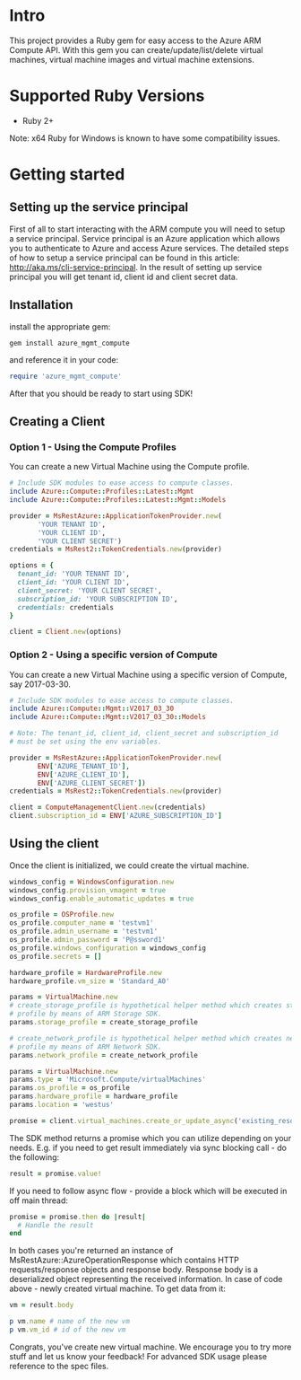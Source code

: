 # Intro

This project provides a Ruby gem for easy access to the Azure ARM Compute API. With this gem you can create/update/list/delete virtual machines, virtual machine images and virtual machine extensions.

# Supported Ruby Versions

* Ruby 2+

Note: x64 Ruby for Windows is known to have some compatibility issues.

# Getting started

## Setting up the service principal

First of all to start interacting with the ARM compute you will need to setup a service principal. Service principal is an Azure application which allows you to authenticate to Azure and access Azure services. The detailed steps of how to setup a service principal can be found in this article: http://aka.ms/cli-service-principal. In the result of setting up service principal you will get tenant id, client id and client secret data.

## Installation

install the appropriate gem:

```
gem install azure_mgmt_compute
```

and reference it in your code:

```Ruby
require 'azure_mgmt_compute'
```

After that you should be ready to start using SDK!

## Creating a Client
### Option 1 - Using the Compute Profiles
You can create a new Virtual Machine using the Compute profile.

```ruby
# Include SDK modules to ease access to compute classes.
include Azure::Compute::Profiles::Latest::Mgmt
include Azure::Compute::Profiles::Latest::Mgmt::Models

provider = MsRestAzure::ApplicationTokenProvider.new(
       'YOUR TENANT ID',
       'YOUR CLIENT ID',
       'YOUR CLIENT SECRET')
credentials = MsRest2::TokenCredentials.new(provider)

options = {
  tenant_id: 'YOUR TENANT ID',
  client_id: 'YOUR CLIENT ID',
  client_secret: 'YOUR CLIENT SECRET',
  subscription_id: 'YOUR SUBSCRIPTION ID',
  credentials: credentials
}

client = Client.new(options)
```

### Option 2 - Using a specific version of Compute
You can create a new Virtual Machine using a specific version of Compute, say 2017-03-30.

```ruby
# Include SDK modules to ease access to compute classes.
include Azure::Compute::Mgmt::V2017_03_30
include Azure::Compute::Mgmt::V2017_03_30::Models

# Note: The tenant_id, client_id, client_secret and subscription_id
# must be set using the env variables.

provider = MsRestAzure::ApplicationTokenProvider.new(
       ENV['AZURE_TENANT_ID'],
       ENV['AZURE_CLIENT_ID'],
       ENV['AZURE_CLIENT_SECRET'])
credentials = MsRest2::TokenCredentials.new(provider)

client = ComputeManagementClient.new(credentials)
client.subscription_id = ENV['AZURE_SUBSCRIPTION_ID']
```

## Using the client
Once the client is initialized, we could create the virtual machine.

```ruby
windows_config = WindowsConfiguration.new
windows_config.provision_vmagent = true
windows_config.enable_automatic_updates = true

os_profile = OSProfile.new
os_profile.computer_name = 'testvm1'
os_profile.admin_username = 'testvm1'
os_profile.admin_password = 'P@ssword1'
os_profile.windows_configuration = windows_config
os_profile.secrets = []

hardware_profile = HardwareProfile.new
hardware_profile.vm_size = 'Standard_A0'

params = VirtualMachine.new
# create_storage_profile is hypothetical helper method which creates storage
# profile by means of ARM Storage SDK.
params.storage_profile = create_storage_profile

# create_network_profile is hypothetical helper method which creates network
# profile my means of ARM Network SDK.
params.network_profile = create_network_profile

params = VirtualMachine.new
params.type = 'Microsoft.Compute/virtualMachines'
params.os_profile = os_profile
params.hardware_profile = hardware_profile
params.location = 'westus'

promise = client.virtual_machines.create_or_update_async('existing_resource_group_name', 'name_of_new_vm', params)
```

The SDK method returns a promise which you can utilize depending on your needs. E.g. if you need to get result immediately via sync blocking call - do the following:

```Ruby
result = promise.value!
```

If you need to follow async flow - provide a block which will be executed in off main thread:

```Ruby
promise = promise.then do |result|
  # Handle the result
end
```

In both cases you're returned an instance of MsRestAzure::AzureOperationResponse which contains HTTP requests/response objects and response body. Response body is a deserialized object representing the received information. In case of code above - newly created virtual machine. To get data from it:

```Ruby
vm = result.body

p vm.name # name of the new vm
p vm.vm_id # id of the new vm
```

Congrats, you've create new virtual machine. We encourage you to try more stuff and let us know your feedback!
For advanced SDK usage please reference to the spec files.
